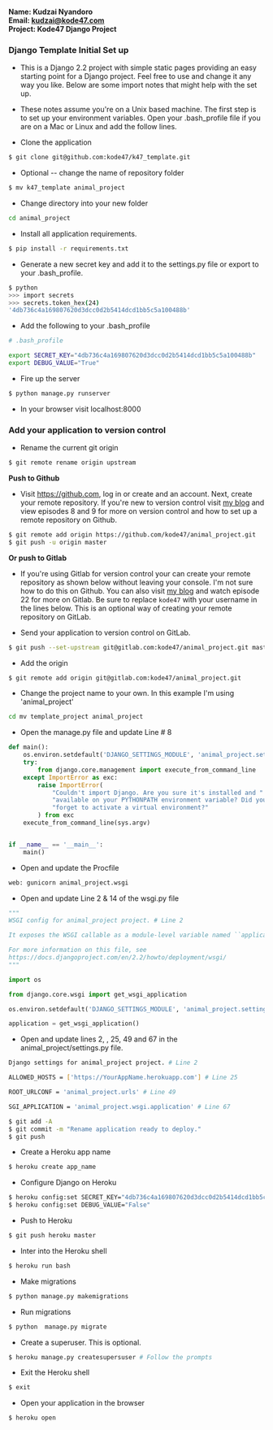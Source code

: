**Name: Kudzai Nyandoro**  
**Email: kudzai@kode47.com**  
**Project: Kode47 Django Project**  

### Django Template Initial Set up

- This is a Django 2.2 project with simple static pages providing an easy starting point for a Django project. Feel free to use and change it any way you like. Below are some import notes that might help with the set up.

- These notes assume you're on a Unix based machine.  The first step is to set up  your environment variables.  Open your .bash_profile file if you are on a Mac or Linux and add the follow lines.
 
- Clone the application 

```bash
$ git clone git@github.com:kode47/k47_template.git
```
- Optional -- change the name of repository folder

```bash
$ mv k47_template animal_project
```
- Change directory into your new folder
 
```bash
cd animal_project
```
- Install all application requirements.

```bash
$ pip install -r requirements.txt
```
- Generate a new secret key and add it to the settings.py file or export to
   your .bash_profile.

```bash
$ python
>>> import secrets
>>> secrets.token_hex(24)
'4db736c4a169807620d3dcc0d2b5414dcd1bb5c5a100488b'
```
- Add the following to your .bash_profile

```bash
# .bash_profile

export SECRET_KEY="4db736c4a169807620d3dcc0d2b5414dcd1bb5c5a100488b"
export DEBUG_VALUE="True"
```

- Fire up the server

```bash
$ python manage.py runserver
```

- In your browser visit localhost:8000

### Add your application to version control

- Rename the current git origin

```bash
$ git remote rename origin upstream
```

**Push to Github**

- Visit https://github.com, log in or create and an account.  Next, create your
  remote repository.  If you're new to version control visit [my blog](https:/kode47.com) and view episodes 8 and 9 for more on version control and how to set up a remote repository on Github.

```bash
$ git remote add origin https://github.com/kode47/animal_project.git
$ git push -u origin master
```

**Or push to Gitlab**

-  If you're using Gitlab for version control your can create your remote repository as shown below without leaving your console.  I'm not sure how to do this on Github.  You can also visit [my blog](https://kode47.com) and watch episode 22 for more on Gitlab. Be sure to replace `kode47` with your username in the lines below. This is an optional way of creating your remote repository on GitLab.

- Send your application to version control on GitLab.
 
```bash
$ git push --set-upstream git@gitlab.com:kode47/animal_project.git master
```
- Add the origin

```bash
$ git remote add origin git@gitlab.com:kode47/animal_project.git
```

- Change the project name to your own.  In this example I'm using 'animal_project'

```bash
cd mv template_project animal_project
```
- Open the manage.py file and update Line # 8

```python
def main():
    os.environ.setdefault('DJANGO_SETTINGS_MODULE', 'animal_project.settings') # Line 8
    try:
        from django.core.management import execute_from_command_line
    except ImportError as exc:
        raise ImportError(
            "Couldn't import Django. Are you sure it's installed and "
            "available on your PYTHONPATH environment variable? Did you "
            "forget to activate a virtual environment?"
        ) from exc
    execute_from_command_line(sys.argv)


if __name__ == '__main__':
    main()
```
 
- Open and update the Procfile

```bash
web: gunicorn animal_project.wsgi
```
- Open and update Line 2 & 14 of the wsgi.py file

```python
"""
WSGI config for animal_project project. # Line 2

It exposes the WSGI callable as a module-level variable named ``application``.

For more information on this file, see
https://docs.djangoproject.com/en/2.2/howto/deployment/wsgi/
"""

import os

from django.core.wsgi import get_wsgi_application

os.environ.setdefault('DJANGO_SETTINGS_MODULE', 'animal_project.settings') # Line 14

application = get_wsgi_application()

```

- Open and update lines 2, , 25, 49 and 67 in the animal_project/settings.py file.

```bash
Django settings for animal_project project. # Line 2

ALLOWED_HOSTS = ['https://YourAppName.herokuapp.com'] # Line 25

ROOT_URLCONF = 'animal_project.urls' # Line 49

SGI_APPLICATION = 'animal_project.wsgi.application' # Line 67
```

```bash
$ git add -A
$ git commit -m "Rename application ready to deploy."
$ git push 
```

- Create a Heroku app name

```bash
$ heroku create app_name
```
- Configure Django on Heroku

```bash
$ heroku config:set SECRET_KEY="4db736c4a169807620d3dcc0d2b5414dcd1bb5c5a100488b"
$ heroku config:set DEBUG_VALUE="False"
```
- Push to Heroku

```bash
$ git push heroku master
```
- Inter into the Heroku shell

```bash
$ heroku run bash
```
- Make migrations

```bash
$ python manage.py makemigrations
```
- Run migrations

```bash
$ python  manage.py migrate
````
- Create a superuser. This is optional.

```bash
$ heroku manage.py createsupersuser # Follow the prompts
```
- Exit the Heroku shell

```bash
$ exit
```
- Open your application in the browser

```bash
$ heroku open
```





